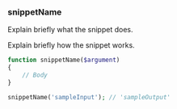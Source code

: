 ### snippetName

Explain briefly what the snippet does.

Explain briefly how the snippet works.

```php
function snippetName($argument)
{
    // Body
}
```

```php
snippetName('sampleInput'); // 'sampleOutput'
```
